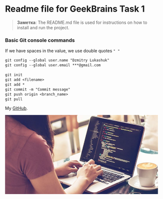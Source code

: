 # Readme file for GeekBrains Task 1

> **Заметка**: The README.md file is used for instructions on how to install and run the project.
### Basic Git console commands 
If we have spaces in the value, we use double quotes `" "`
```console
git config --global user.name "Dzmitry Lukashuk"
git config --global user.email ***@gmail.com

git init
git add <filename>
git add *
git commit -m "Commit message"
git push origin <branch_name>
git pull
```

My [GitHub](https://github.com/dimitri-lda).

![Image text](./images/image1.jpg)
